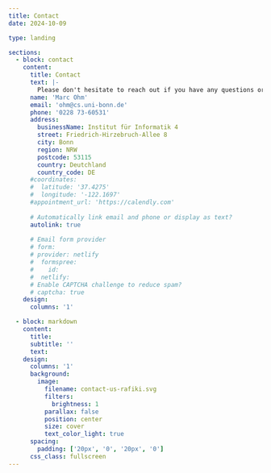 ```yaml
---
title: Contact
date: 2024-10-09

type: landing

sections:
  - block: contact
    content:
      title: Contact
      text: |-
        Please don't hesitate to reach out if you have any questions or comments.
      name: 'Marc Ohm'
      email: 'ohm@cs.uni-bonn.de'
      phone: '0228 73-60531'
      address:
        businessName: Institut für Informatik 4
        street: Friedrich-Hirzebruch-Allee 8
        city: Bonn
        region: NRW
        postcode: 53115
        country: Deutchland
        country_code: DE
      #coordinates:
      #  latitude: '37.4275'
      #  longitude: '-122.1697'
      #appointment_url: 'https://calendly.com'
    
      # Automatically link email and phone or display as text?
      autolink: true
    
      # Email form provider
      # form:
      # provider: netlify
      #  formspree:
      #    id:
      #  netlify:
      # Enable CAPTCHA challenge to reduce spam?
      # captcha: true
    design:
      columns: '1'

  - block: markdown
    content:
      title:
      subtitle: ''
      text:
    design:
      columns: '1'
      background:
        image: 
          filename: contact-us-rafiki.svg
          filters:
            brightness: 1
          parallax: false
          position: center
          size: cover
          text_color_light: true
      spacing:
        padding: ['20px', '0', '20px', '0']
      css_class: fullscreen
---
```

